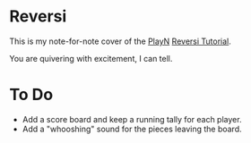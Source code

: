 # Reversi

This is my note-for-note cover of the [PlayN](http://playn.io/) [Reversi Tutorial](http://playn.io/docs/reversi-tutorial.html).

You are quivering with excitement, I can tell.

# To Do

* Add a score board and keep a running tally for each player.
* Add a "whooshing" sound for the pieces leaving the board.